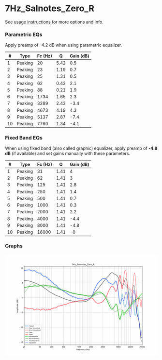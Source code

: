 # 7Hz_Salnotes_Zero_R
See [usage instructions](https://github.com/jaakkopasanen/AutoEq#usage) for more options and info.

### Parametric EQs
Apply preamp of -4.2 dB when using parametric equalizer.

|   # | Type    |   Fc (Hz) |    Q |   Gain (dB) |
|-----|---------|-----------|------|-------------|
|   1 | Peaking |        20 | 5.42 |         0.5 |
|   2 | Peaking |        23 | 1.19 |         0.7 |
|   3 | Peaking |        25 | 1.31 |         0.5 |
|   4 | Peaking |        62 | 0.43 |         2.1 |
|   5 | Peaking |        88 | 0.21 |         1.9 |
|   6 | Peaking |      1734 | 1.65 |         2.3 |
|   7 | Peaking |      3289 | 2.43 |        -3.4 |
|   8 | Peaking |      4673 | 4.19 |         4.3 |
|   9 | Peaking |      5137 | 2.87 |        -7.4 |
|  10 | Peaking |      7760 | 1.34 |        -4.1 |

### Fixed Band EQs
When using fixed band (also called graphic) equalizer, apply preamp of **-4.8 dB** (if available) and set gains manually with these parameters.

|   # | Type    |   Fc (Hz) |    Q |   Gain (dB) |
|-----|---------|-----------|------|-------------|
|   1 | Peaking |        31 | 1.41 |         4   |
|   2 | Peaking |        62 | 1.41 |         3   |
|   3 | Peaking |       125 | 1.41 |         2.8 |
|   4 | Peaking |       250 | 1.41 |         1.4 |
|   5 | Peaking |       500 | 1.41 |         0.7 |
|   6 | Peaking |      1000 | 1.41 |         0.3 |
|   7 | Peaking |      2000 | 1.41 |         2.2 |
|   8 | Peaking |      4000 | 1.41 |        -4.4 |
|   9 | Peaking |      8000 | 1.41 |        -4.8 |
|  10 | Peaking |     16000 | 1.41 |        -0   |

### Graphs
![](./7Hz_Salnotes_Zero_R.png)
